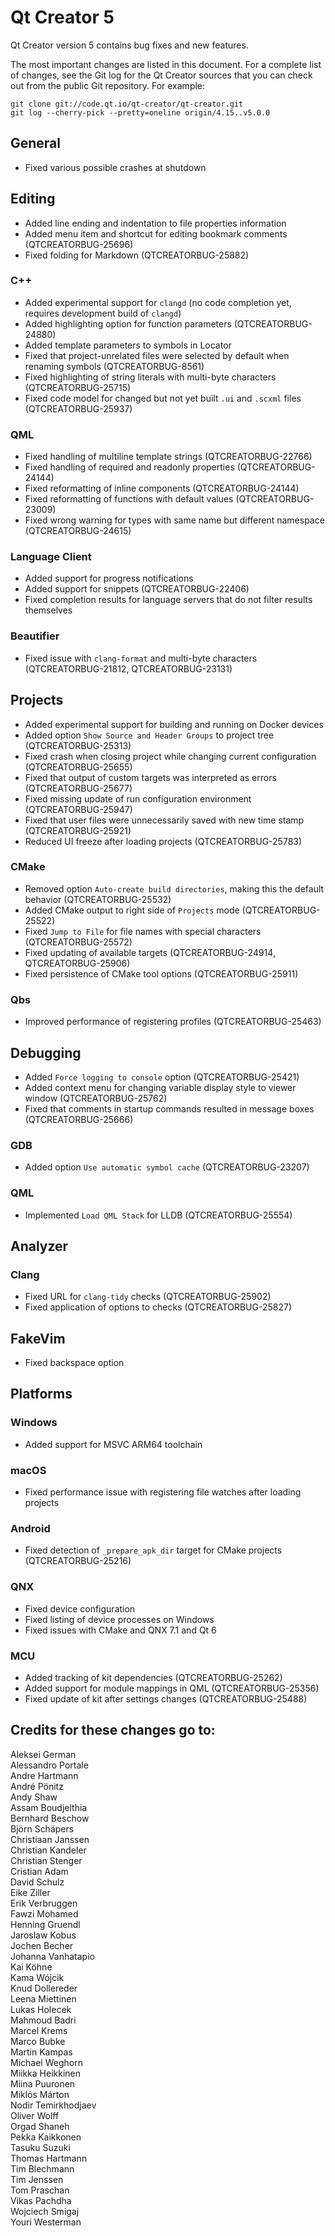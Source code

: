 Qt Creator 5
===============

Qt Creator version 5 contains bug fixes and new features.

The most important changes are listed in this document. For a complete list of
changes, see the Git log for the Qt Creator sources that you can check out from
the public Git repository. For example:

    git clone git://code.qt.io/qt-creator/qt-creator.git
    git log --cherry-pick --pretty=oneline origin/4.15..v5.0.0

General
-------

* Fixed various possible crashes at shutdown

Editing
-------

* Added line ending and indentation to file properties information
* Added menu item and shortcut for editing bookmark comments
  (QTCREATORBUG-25696)
* Fixed folding for Markdown (QTCREATORBUG-25882)

### C++

* Added experimental support for `clangd` (no code completion yet, requires
  development build of `clangd`)
* Added highlighting option for function parameters (QTCREATORBUG-24880)
* Added template parameters to symbols in Locator
* Fixed that project-unrelated files were selected by default when renaming
  symbols (QTCREATORBUG-8561)
* Fixed highlighting of string literals with multi-byte characters
  (QTCREATORBUG-25715)
* Fixed code model for changed but not yet built `.ui` and `.scxml` files
  (QTCREATORBUG-25937)

### QML

* Fixed handling of multiline template strings (QTCREATORBUG-22766)
* Fixed handling of required and readonly properties (QTCREATORBUG-24144)
* Fixed reformatting of inline components (QTCREATORBUG-24144)
* Fixed reformatting of functions with default values (QTCREATORBUG-23009)
* Fixed wrong warning for types with same name but different namespace
  (QTCREATORBUG-24615)

### Language Client

* Added support for progress notifications
* Added support for snippets (QTCREATORBUG-22406)
* Fixed completion results for language servers that do not filter results
  themselves

### Beautifier

* Fixed issue with `clang-format` and multi-byte characters (QTCREATORBUG-21812,
  QTCREATORBUG-23131)

Projects
--------

* Added experimental support for building and running on Docker devices
* Added option `Show Source and Header Groups` to project tree
  (QTCREATORBUG-25313)
* Fixed crash when closing project while changing current configuration
  (QTCREATORBUG-25655)
* Fixed that output of custom targets was interpreted as errors
  (QTCREATORBUG-25677)
* Fixed missing update of run configuration environment (QTCREATORBUG-25947)
* Fixed that user files were unnecessarily saved with new time stamp
  (QTCREATORBUG-25921)
* Reduced UI freeze after loading projects (QTCREATORBUG-25783)

### CMake

* Removed option `Auto-create build directories`, making this the default
  behavior (QTCREATORBUG-25532)
* Added CMake output to right side of `Projects` mode (QTCREATORBUG-25522)
* Fixed `Jump to File` for file names with special characters
  (QTCREATORBUG-25572)
* Fixed updating of available targets (QTCREATORBUG-24914, QTCREATORBUG-25906)
* Fixed persistence of CMake tool options (QTCREATORBUG-25911)

### Qbs

* Improved performance of registering profiles (QTCREATORBUG-25463)

Debugging
---------

* Added `Force logging to console` option (QTCREATORBUG-25421)
* Added context menu for changing variable display style to viewer window
  (QTCREATORBUG-25762)
* Fixed that comments in startup commands resulted in message boxes
  (QTCREATORBUG-25666)

### GDB

* Added option `Use automatic symbol cache` (QTCREATORBUG-23207)

### QML

* Implemented `Load QML Stack` for LLDB (QTCREATORBUG-25554)

Analyzer
--------

### Clang

* Fixed URL for `clang-tidy` checks (QTCREATORBUG-25902)
* Fixed application of options to checks (QTCREATORBUG-25827)

FakeVim
-------

* Fixed backspace option

Platforms
---------

### Windows

* Added support for MSVC ARM64 toolchain

### macOS

* Fixed performance issue with registering file watches after loading projects

### Android

* Fixed detection of `_prepare_apk_dir` target for CMake projects
  (QTCREATORBUG-25216)

### QNX

* Fixed device configuration
* Fixed listing of device processes on Windows
* Fixed issues with CMake and QNX 7.1 and Qt 6

### MCU

* Added tracking of kit dependencies (QTCREATORBUG-25262)
* Added support for module mappings in QML (QTCREATORBUG-25356)
* Fixed update of kit after settings changes (QTCREATORBUG-25488)

Credits for these changes go to:
--------------------------------
Aleksei German  
Alessandro Portale  
Andre Hartmann  
André Pönitz  
Andy Shaw  
Assam Boudjelthia  
Bernhard Beschow  
Björn Schäpers  
Christiaan Janssen  
Christian Kandeler  
Christian Stenger  
Cristian Adam  
David Schulz  
Eike Ziller  
Erik Verbruggen  
Fawzi Mohamed  
Henning Gruendl  
Jaroslaw Kobus  
Jochen Becher  
Johanna Vanhatapio  
Kai Köhne  
Kama Wójcik  
Knud Dollereder  
Leena Miettinen  
Lukas Holecek  
Mahmoud Badri  
Marcel Krems  
Marco Bubke  
Martin Kampas  
Michael Weghorn  
Miikka Heikkinen  
Miina Puuronen  
Miklós Márton  
Nodir Temirkhodjaev  
Oliver Wolff  
Orgad Shaneh  
Pekka Kaikkonen  
Tasuku Suzuki  
Thomas Hartmann  
Tim Blechmann  
Tim Jenssen  
Tom Praschan  
Vikas Pachdha  
Wojciech Smigaj  
Youri Westerman  

